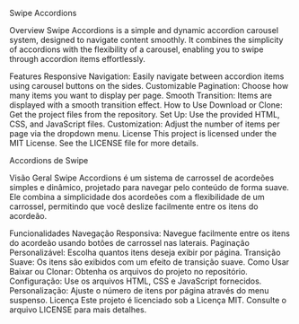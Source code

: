Swipe Accordions

Overview
Swipe Accordions is a simple and dynamic accordion carousel system, designed to navigate content smoothly. It combines the simplicity of accordions with the flexibility of a carousel, enabling you to swipe through accordion items effortlessly.

Features
Responsive Navigation: Easily navigate between accordion items using carousel buttons on the sides.
Customizable Pagination: Choose how many items you want to display per page.
Smooth Transition: Items are displayed with a smooth transition effect.
How to Use
Download or Clone: Get the project files from the repository.
Set Up: Use the provided HTML, CSS, and JavaScript files.
Customization: Adjust the number of items per page via the dropdown menu.
License
This project is licensed under the MIT License. See the LICENSE file for more details.

Accordions de Swipe

Visão Geral
Swipe Accordions é um sistema de carrossel de acordeões simples e dinâmico, projetado para navegar pelo conteúdo de forma suave. Ele combina a simplicidade dos acordeões com a flexibilidade de um carrossel, permitindo que você deslize facilmente entre os itens do acordeão.

Funcionalidades
Navegação Responsiva: Navegue facilmente entre os itens do acordeão usando botões de carrossel nas laterais.
Paginação Personalizável: Escolha quantos itens deseja exibir por página.
Transição Suave: Os itens são exibidos com um efeito de transição suave.
Como Usar
Baixar ou Clonar: Obtenha os arquivos do projeto no repositório.
Configuração: Use os arquivos HTML, CSS e JavaScript fornecidos.
Personalização: Ajuste o número de itens por página através do menu suspenso.
Licença
Este projeto é licenciado sob a Licença MIT. Consulte o arquivo LICENSE para mais detalhes.
